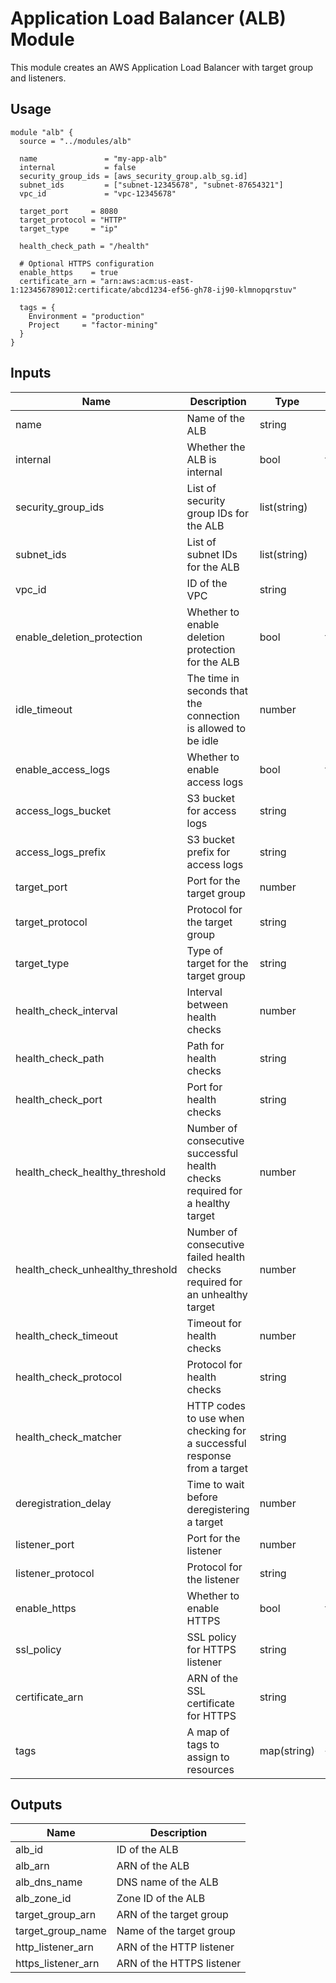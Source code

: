 # Application Load Balancer (ALB) Module

This module creates an AWS Application Load Balancer with target group and listeners.

## Usage

```hcl
module "alb" {
  source = "../modules/alb"

  name               = "my-app-alb"
  internal           = false
  security_group_ids = [aws_security_group.alb_sg.id]
  subnet_ids         = ["subnet-12345678", "subnet-87654321"]
  vpc_id             = "vpc-12345678"
  
  target_port     = 8080
  target_protocol = "HTTP"
  target_type     = "ip"
  
  health_check_path = "/health"
  
  # Optional HTTPS configuration
  enable_https    = true
  certificate_arn = "arn:aws:acm:us-east-1:123456789012:certificate/abcd1234-ef56-gh78-ij90-klmnopqrstuv"
  
  tags = {
    Environment = "production"
    Project     = "factor-mining"
  }
}
```

## Inputs

| Name | Description | Type | Default | Required |
|------|-------------|------|---------|----------|
| name | Name of the ALB | string | n/a | yes |
| internal | Whether the ALB is internal | bool | false | no |
| security_group_ids | List of security group IDs for the ALB | list(string) | n/a | yes |
| subnet_ids | List of subnet IDs for the ALB | list(string) | n/a | yes |
| vpc_id | ID of the VPC | string | n/a | yes |
| enable_deletion_protection | Whether to enable deletion protection for the ALB | bool | false | no |
| idle_timeout | The time in seconds that the connection is allowed to be idle | number | 60 | no |
| enable_access_logs | Whether to enable access logs | bool | false | no |
| access_logs_bucket | S3 bucket for access logs | string | null | no |
| access_logs_prefix | S3 bucket prefix for access logs | string | null | no |
| target_port | Port for the target group | number | n/a | yes |
| target_protocol | Protocol for the target group | string | "HTTP" | no |
| target_type | Type of target for the target group | string | "ip" | no |
| health_check_interval | Interval between health checks | number | 30 | no |
| health_check_path | Path for health checks | string | "/" | no |
| health_check_port | Port for health checks | string | "traffic-port" | no |
| health_check_healthy_threshold | Number of consecutive successful health checks required for a healthy target | number | 3 | no |
| health_check_unhealthy_threshold | Number of consecutive failed health checks required for an unhealthy target | number | 3 | no |
| health_check_timeout | Timeout for health checks | number | 5 | no |
| health_check_protocol | Protocol for health checks | string | "HTTP" | no |
| health_check_matcher | HTTP codes to use when checking for a successful response from a target | string | "200" | no |
| deregistration_delay | Time to wait before deregistering a target | number | 300 | no |
| listener_port | Port for the listener | number | 80 | no |
| listener_protocol | Protocol for the listener | string | "HTTP" | no |
| enable_https | Whether to enable HTTPS | bool | false | no |
| ssl_policy | SSL policy for HTTPS listener | string | "ELBSecurityPolicy-2016-08" | no |
| certificate_arn | ARN of the SSL certificate for HTTPS | string | null | no |
| tags | A map of tags to assign to resources | map(string) | {} | no |

## Outputs

| Name | Description |
|------|-------------|
| alb_id | ID of the ALB |
| alb_arn | ARN of the ALB |
| alb_dns_name | DNS name of the ALB |
| alb_zone_id | Zone ID of the ALB |
| target_group_arn | ARN of the target group |
| target_group_name | Name of the target group |
| http_listener_arn | ARN of the HTTP listener |
| https_listener_arn | ARN of the HTTPS listener |

